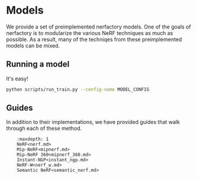 # Models

We provide a set of preimplemented nerfactory models. One of the goals of nerfactory is to modularize the various NeRF techniques as much as possible. As a result, many of the techniqes from these preimplemented models can be mixed.

## Running a model

It's easy!

```bash
python scripts/run_train.py --config-name MODEL_CONFIG
```

## Guides

In addition to their implementations, we have provided guides that walk through each of these method. 

```{toctree}
    :maxdepth: 1
    NeRF<nerf.md>
    Mip-NeRF<mipnerf.md>
    Mip-NeRF 360<mipnerf_360.md>
    Instant-NGP<instant_ngp.md>
    NeRF-W<nerf_w.md>
    Semantic NeRF<semantic_nerf.md>
```
